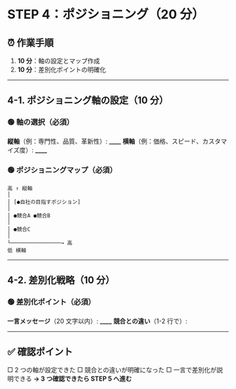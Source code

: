 # STEP 4：ポジショニング（20 分）

## ⏰ 作業手順

1. **10 分**：軸の設定とマップ作成
2. **10 分**：差別化ポイントの明確化

---

## 4-1. ポジショニング軸の設定（10 分）

### 🟢 軸の選択（必須）

**縦軸**（例：専門性、品質、革新性）: ********\_\_\_\_********
**横軸**（例：価格、スピード、カスタマイズ度）: ********\_\_\_\_********

### 🟢 ポジショニングマップ（必須）

```
高 ↑ 縦軸
│
│ [●自社の目指すポジション]
│
│ ●競合A ●競合B
│
│ ●競合C
│
└────────────────→ 高
低 横軸
```

---

## 4-2. 差別化戦略（10 分）

### 🟢 差別化ポイント（必須）

**一言メッセージ**（20 文字以内）: ********\_\_\_\_********
**競合との違い**（1-2 行で）:

---

## ✅ 確認ポイント

□ 2 つの軸が設定できた
□ 競合との違いが明確になった
□ 一言で差別化が説明できる
**→ 3 つ確認できたら STEP 5 へ進む**
